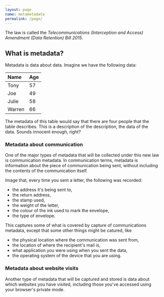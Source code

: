 ```yaml
---
layout: page
name: metametadata
permalink: /page/
---
```


The law is called the _Telecommunications (Interception and Access) Amendment
(Data Retention) Bill 2015_.

## What is metadata?
Metadata is data about data. Imagine we have the following data:

|Name      | Age |
|:----     |:--- |
|Tony      | 57  |
|Joe       | 49  |
|Julie     | 58  |
|Warren    | 66  |

The metadata of this table would say that there are four
people that the table describes. This is a description of the
description, the data of the data. Sounds innocent enough, right?

### Metadata about communication
One of the major types of metadata that will be collected under this
new law is communication metadata. In communication terms, metadata
is information about the piece of communication being sent, without
including the contents of the communication itself.

Image that, every time you sent a letter, the following was recorded:

- the address it's being sent to,
- the return address,
- the stamp used,
- the weight of the letter,
- the colour of the ink used to mark the envelope, 
- the type of envelope. 

This captures some of what is covered by capture of communications metadata, except that
some other things might be catured, like

- the physical location where the communication was sent from,
- the location of where the recipient's mail is,
- what application you were using when you sent the data,
- the operating system of the device that you are using.

### Metadata about website visits
Another type of metadata that will be captured and stored is data about
which websites you have visited, including those you've accessed using
your browser's private mode. 

### 
